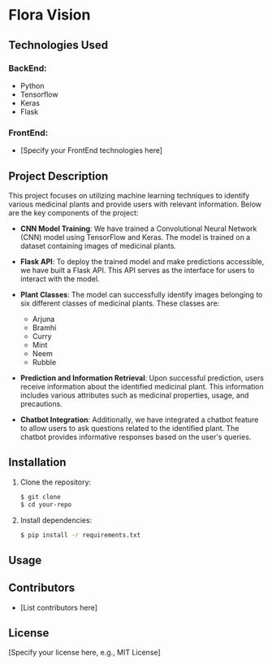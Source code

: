 # Flora Vision

## Technologies Used

### BackEnd:
- Python
- Tensorflow
- Keras
- Flask

### FrontEnd:
- [Specify your FrontEnd technologies here]

## Project Description

This project focuses on utilizing machine learning techniques to identify various medicinal plants and provide users with relevant information. Below are the key components of the project:

- **CNN Model Training**: We have trained a Convolutional Neural Network (CNN) model using TensorFlow and Keras. The model is trained on a dataset containing images of medicinal plants.

- **Flask API**: To deploy the trained model and make predictions accessible, we have built a Flask API. This API serves as the interface for users to interact with the model.

- **Plant Classes**: The model can successfully identify images belonging to six different classes of medicinal plants. These classes are:
  - Arjuna
  - Bramhi
  - Curry
  - Mint
  - Neem
  - Rubble

- **Prediction and Information Retrieval**: Upon successful prediction, users receive information about the identified medicinal plant. This information includes various attributes such as medicinal properties, usage, and precautions.

- **Chatbot Integration**: Additionally, we have integrated a chatbot feature to allow users to ask questions related to the identified plant. The chatbot provides informative responses based on the user's queries.

## Installation

1. Clone the repository:

    ```bash
    $ git clone 
    $ cd your-repo
   ```
    
3. Install dependencies:

    ```bash
    $ pip install -r requirements.txt
    ```
    
## Usage

## Contributors

- [List contributors here]

## License

[Specify your license here, e.g., MIT License]

```
